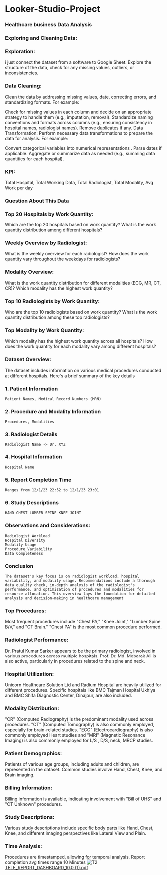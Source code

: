 # Looker-Studio-Project
### Healthcare business Data Analysis

### Exploring and Cleaning Data:

### Exploration:
i just connect the dataset from a software to Google Sheet. Explore the structure of the data, check for any missing values, outliers, or inconsistencies.

### Data Cleaning: 
Clean the data by addressing missing values, date, correcting errors, and standardizing formats. For example:

Check for missing values in each column and decide on an appropriate strategy to handle them (e.g., imputation, removal).
Standardize naming conventions and formats across columns (e.g., ensuring consistency in hospital names, radiologist names).
Remove duplicates if any.
Data Transformation: Perform  necessary data transformations to prepare the data for analysis. For example:

Convert categorical variables into numerical representations .
Parse dates if applicable.
Aggregate or summarize data as needed (e.g., summing data quantities for each hospital).

### KPI:
Total Hospital, Total Working Data, Total Radiologist, Total Modality, Avg Work per day

### Question About This Data


### Top 20 Hospitals by Work Quantity:
Which are the top 20 hospitals based on work quantity?
What is the work quantity distribution among different hospitals?

### Weekly Overview by Radiologist:
What is the weekly overview for each radiologist?
How does the work quantity vary throughout the weekdays for radiologists?

### Modality Overview:
What is the work quantity distribution for different modalities (ECG, MR, CT, CR)?
Which modality has the highest work quantity?

### Top 10 Radiologists by Work Quantity:
Who are the top 10 radiologists based on work quantity?
What is the work quantity distribution among these top radiologists?

### Top Modality by Work Quantity:
Which modality has the highest work quantity across all hospitals?
How does the work quantity for each modality vary among different hospitals?

### Dataset Overview:
The dataset includes information on various medical procedures conducted at different hospitals. Here's a brief summary of the key details

### 1. Patient Information
    Patient Names, Medical Record Numbers (MRN)
### 2. Procedure and Modality Information
    Procedures, Modalities
### 3. Radiologist Details
    Radiologist Name -> Dr. XYZ
### 4. Hospital Information
    Hospital Name
### 5. Report Completion Time
    Ranges from 12/1/23 22:52 to 12/1/23 23:01
### 6. Study Descriptions
    HAND CHEST LUMBER SPINE KNEE JOINT



### Observations and Considerations:
    Radiologist Workload
    Hospital Diversity
    Modality Usage
    Procedure Variability
    Data Completeness

### Conclusion
    The dataset's key focus is on radiologist workload, hospital variability, and modality usage. Recommendations include a thorough data quality check, in-depth analysis of the radiologist's performance, and optimization of procedures and modalities for resource allocation. This overview lays the foundation for detailed analysis and decision-making in healthcare management


### Top Procedures:

Most frequent procedures include "Chest PA," "Knee Joint," "Lumber Spine B/V," and "CT Brain."
"Chest PA" is the most common procedure performed.

### Radiologist Performance:

Dr. Pratul Kumar Sarker appears to be the primary radiologist, involved in various procedures across multiple hospitals.
Prof. Dr. Md. Mobarak Ali is also active, particularly in procedures related to the spine and neck.

### Hospital Utilization:

Unicorn Healthcare Solution Ltd and Radium Hospital are heavily utilized for different procedures.
Specific hospitals like BMC Tajman Hospital Ukhiya and BMC Shifa Diagnostic Center, Dinajpur, are also included.

### Modality Distribution:

"CR" (Computed Radiography) is the predominant modality used across procedures.
"CT" (Computed Tomography) is also commonly employed, especially for brain-related studies.
"ECG" (Electrocardiography) is also commonly employed Heart studies and 
"MRI" (Magnetic Resonance Imaging) is also commonly employed for L/S , D/S, neck, MRCP studies.

### Patient Demographics:

Patients of various age groups, including adults and children, are represented in the dataset.
Common studies involve Hand, Chest, Knee, and Brain imaging.

### Billing Information:

Billing information is available, indicating involvement with "Bill of UHS" and "CT Unknown" procedures.

### Study Descriptions:

Various study descriptions include specific body parts like Hand, Chest, Knee, and different imaging perspectives like Lateral View and Plain.

### Time Analysis:

Procedures are timestamped, allowing for temporal analysis.
Report completion avg times range 10 Minutes
![T2](https://github.com/MRX-25/Looker-Studio-Project/assets/77654480/f63cdec0-6869-4532-afa0-db2e34317e74)
[TELE_REPORT_DASHBOARD_10.0 (1).pdf](https://github.com/MRX-25/Looker-Studio-Project/files/14480614/TELE_REPORT_DASHBOARD_10.0.1.pdf)
